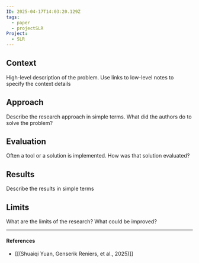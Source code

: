 ```yaml
---
ID: 2025-04-17T14:03:20.129Z
tags:
  - paper
  - projectSLR
Project:
  - SLR
---
```

## Context

High-level description of the problem. Use links to low-level notes to specify the context details

## Approach

Describe the research approach in simple terms. What did the authors do to solve the problem?

## Evaluation

Often a tool or a solution is implemented. How was that solution evaluated?

## Results

Describe the results in simple terms

## Limits

What are the limits of the research? What could be improved?

---
#### References
- [[(Shuaiqi Yuan, Genserik Reniers, et al., 2025)]]
